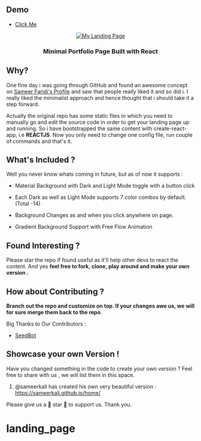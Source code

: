 
## Demo
- [Click Me]((https://landing-page-eight-sepia.vercel.app/))

<p align="center">
  <a href="https://singhkshitij.github.io/My-Landing-Page/">
    <img alt="My Landing Page" src="https://github.com/singhkshitij/My-Landing-Page/blob/master/sample/My%20Portfolio%20Page.png">
  </a>
</p>


<h3 align="center">
  Minimal Portfolio Page Built with React
</h3>


## Why?
One fine day i was going through GitHub and found an awesome concept on [Sameer Faridi's Profile](https://github.com/sameerkali/) and saw that people really liked it and so did i. I really liked the minimalist approach and hence thought that i should take it a step forward. 

Actually the original repo has some static files in which you need to manually go and edit the source code in order to get your landing page up and running. So i have bootstrapped the same content with create-react-app, i.e **REACTJS**. Now you only need to change one config file, run couple of commands and that's it. 

## What's Included ?

Well you never know whats coming in future, but as of now it supports :

- Material Background with Dark and Light Mode toggle with a button click

  
-  Each Dark as well as Light Mode supports 7 color combos by default. (Total -14)


- Background Changes as and when you click anywhere on page.
- Gradient Background Support with Free Flow Animation 

## Found Interesting ?
Please star the repo if found useful as it'll help other devs to react the content. And yes **feel free to fork, clone, play around and make your own version .**

## How about Contributing ?
**Branch out the repo and customize on top. If your changes awe us, we will for sure merge them back to the repo**.

Big Thanks to Our Contributors : 

- [SeedBot](https://github.com/SeedBoot)

## Showcase your own Version !
Have you changed something in the code to create your own version ? Feel free to share with us , we will list them in this space. 

1. @sameerkali has created his own very beautiful version : https://sameerkali.github.io/home/ 

Please give us a 💖 star 💖 to support us. Thank you.
# landing_page
